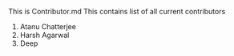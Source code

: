 This is Contributor.md
This contains list of all current contributors

1. Atanu Chatterjee
2. Harsh Agarwal
3. Deep 
